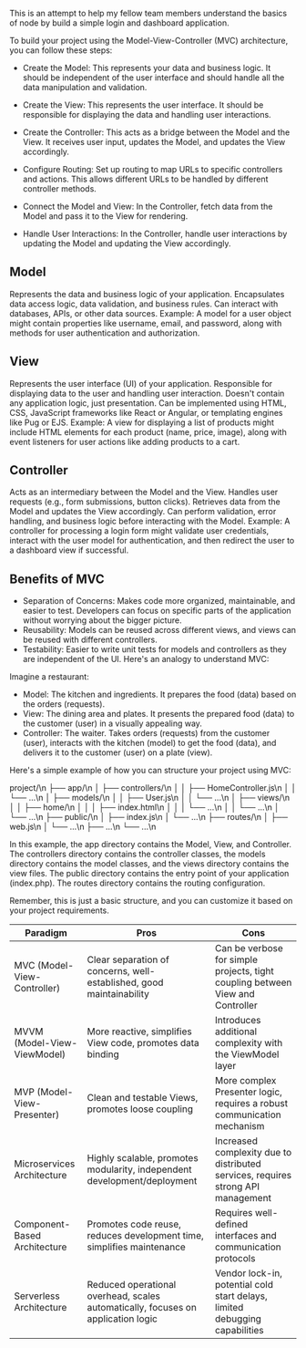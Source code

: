 This is an attempt to help my fellow team members understand the basics of node by build a simple login and dashboard application.

To build your project using the Model-View-Controller (MVC) architecture, you can follow these steps:

- Create the Model: This represents your data and business logic. It should be independent of the user interface and should handle all the data manipulation and validation.

- Create the View: This represents the user interface. It should be responsible for displaying the data and handling user interactions.
- Create the Controller: This acts as a bridge between the Model and the View. It receives user input, updates the Model, and updates the View accordingly.
- Configure Routing: Set up routing to map URLs to specific controllers and actions. This allows different URLs to be handled by different controller methods.
- Connect the Model and View: In the Controller, fetch data from the Model and pass it to the View for rendering.
- Handle User Interactions: In the Controller, handle user interactions by updating the Model and updating the View accordingly.

## Model

Represents the data and business logic of your application.
Encapsulates data access logic, data validation, and business rules.
Can interact with databases, APIs, or other data sources.
Example: A model for a user object might contain properties like username, email, and password, along with methods for user authentication and authorization.

## View

Represents the user interface (UI) of your application.
Responsible for displaying data to the user and handling user interaction.
Doesn't contain any application logic, just presentation.
Can be implemented using HTML, CSS, JavaScript frameworks like React or Angular, or templating engines like Pug or EJS.
Example: A view for displaying a list of products might include HTML elements for each product (name, price, image), along with event listeners for user actions like adding products to a cart.

## Controller

Acts as an intermediary between the Model and the View.
Handles user requests (e.g., form submissions, button clicks).
Retrieves data from the Model and updates the View accordingly.
Can perform validation, error handling, and business logic before interacting with the Model.
Example: A controller for processing a login form might validate user credentials, interact with the user model for authentication, and then redirect the user to a dashboard view if successful.

## Benefits of MVC

- Separation of Concerns: Makes code more organized, maintainable, and easier to test. Developers can focus on specific parts of the application without worrying about the bigger picture.
- Reusability: Models can be reused across different views, and views can be reused with different controllers.
- Testability: Easier to write unit tests for models and controllers as they are independent of the UI.
Here's an analogy to understand MVC:

Imagine a restaurant:

- Model: The kitchen and ingredients. It prepares the food (data) based on the orders (requests).
- View: The dining area and plates. It presents the prepared food (data) to the customer (user) in a visually appealing way.
- Controller: The waiter. Takes orders (requests) from the customer (user), interacts with the kitchen (model) to get the food (data), and delivers it to the customer (user) on a plate (view).

Here's a simple example of how you can structure your project using MVC:

project/\n
├── app/\n
│   ├── controllers/\n
│   │   ├── HomeController.js\n
│   │   └── ...\n
│   ├── models/\n
│   │   ├── User.js\n
│   │   └── ...\n
│   ├── views/\n
│   │   ├── home/\n
│   │   │   ├── index.html\n
│   │   │   └── ...\n
│   │   └── ...\n
│   └── ...\n
├── public/\n
│   ├── index.js\n
│   └── ...\n
├── routes/\n
│   ├── web.js\n
│   └── ...\n
├── ...\n
└── ...\n

In this example, the app directory contains the Model, View, and Controller. The controllers directory contains the controller classes, the models directory contains the model classes, and the views directory contains the view files. The public directory contains the entry point of your application (index.php). The routes directory contains the routing configuration.

Remember, this is just a basic structure, and you can customize it based on your project requirements.

| Paradigm | Pros | Cons |
| --- | --- | --- |
| MVC (Model-View-Controller) | Clear separation of concerns, well-established, good maintainability | Can be verbose for simple projects, tight coupling between View and Controller |
| MVVM (Model-View-ViewModel) | More reactive, simplifies View code, promotes data binding | Introduces additional complexity with the ViewModel layer |
| MVP (Model-View-Presenter) | Clean and testable Views, promotes loose coupling | More complex Presenter logic, requires a robust communication mechanism |
| Microservices Architecture | Highly scalable, promotes modularity, independent development/deployment | Increased complexity due to distributed services, requires strong API management |
| Component-Based Architecture | Promotes code reuse, reduces development time, simplifies maintenance | Requires well-defined interfaces and communication protocols |
| Serverless Architecture | Reduced operational overhead, scales automatically, focuses on application logic | Vendor lock-in, potential cold start delays, limited debugging capabilities |
